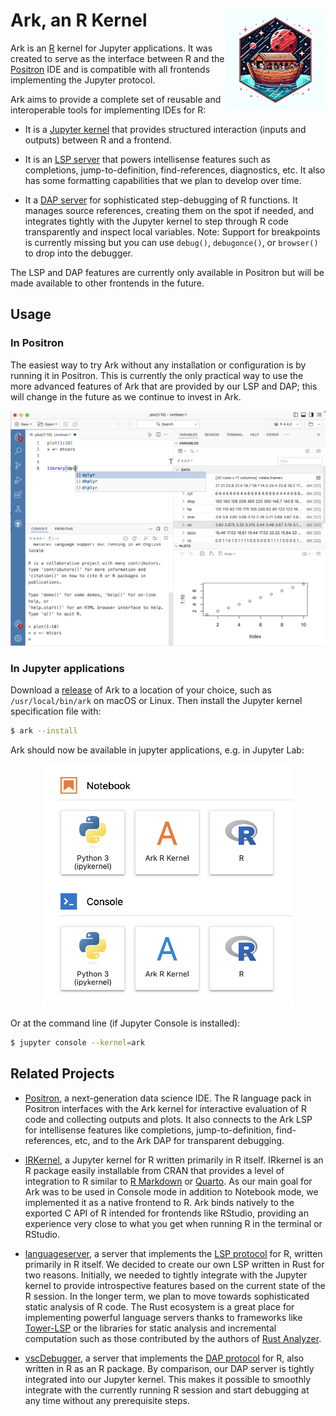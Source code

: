 Ark, an R Kernel <img src="doc/logo.webp" align="right" height=160 width=160 />
============================================================================

Ark is an [R](https://www.r-project.org) kernel for Jupyter applications. It was created to serve as the interface between R and the [Positron](https://github.com/posit-dev/positron) IDE and is compatible with all frontends implementing the Jupyter protocol.

Ark aims to provide a complete set of reusable and interoperable tools for implementing IDEs for R:

- It is a [Jupyter kernel](https://jupyter.org) that provides structured interaction (inputs and outputs) between R and a frontend.

- It is an [LSP server](https://microsoft.github.io/language-server-protocol) that powers intellisense features such as completions, jump-to-definition, find-references, diagnostics, etc. It also has some formatting capabilities that we plan to develop over time.

- It a [DAP server](https://microsoft.github.io/debug-adapter-protocol) for sophisticated step-debugging of R functions. It manages source references, creating them on the spot if needed, and integrates tightly with the Jupyter kernel to step through R code transparently and inspect local variables. Note: Support for breakpoints is currently missing but you can use `debug()`, `debugonce()`, or `browser()` to drop into the debugger.

The LSP and DAP features are currently only available in Positron but will be made available to other frontends in the future.


## Usage

### In Positron

The easiest way to try Ark without any installation or configuration is by running it in Positron. This is currently the only practical way to use the more advanced features of Ark that are provided by our LSP and DAP; this will change in the future as we continue to invest in Ark.

<p align="center">
    <img src="doc/positron.png" />
</p>


### In Jupyter applications

Download a [release](https://github.com/posit-dev/ark/releases) of Ark to a location of your choice, such as `/usr/local/bin/ark` on macOS or Linux. Then install the Jupyter kernel specification file with:

```sh
$ ark --install
```

Ark should now be available in jupyter applications, e.g. in Jupyter Lab:

<p align="center">
    <img src="doc/lab.png" width=400/>
</p>

Or at the command line (if Jupyter Console is installed):

```sh
$ jupyter console --kernel=ark
```


## Related Projects

- [Positron](https://github.com/posit-dev/positron), a next-generation data science IDE. The R language pack in Positron interfaces with the Ark kernel for interactive evaluation of R code and collecting outputs and plots. It also connects to the Ark LSP for intellisense features like completions, jump-to-definition, find-references, etc, and to the Ark DAP for transparent debugging.

- [IRKernel](https://github.com/IRkernel/IRkernel), a Jupyter kernel for R written primarily in R itself. IRkernel is an R package easily installable from CRAN that provides a level of integration to R similar to [R Markdown](https://rmarkdown.rstudio.com) or [Quarto](https://quarto.org). As our main goal for Ark was to be used in Console mode in addition to Notebook mode, we implemented it as a native frontend to R. Ark binds natively to the exported C API of R intended for frontends like RStudio, providing an experience very close to what you get when running R in the terminal or RStudio.

- [languageserver](https://github.com/REditorSupport/languageserver), a server that implements the [LSP protocol](https://microsoft.github.io/language-server-protocol/) for R, written primarily in R itself. We decided to create our own LSP written in Rust for two reasons. Initially, we needed to tightly integrate with the Jupyter kernel to provide introspective features based on the current state of the R session. In the longer term, we plan to move towards sophisticated static analysis of R code. The Rust ecosystem is a great place for implementing powerful language servers thanks to frameworks like [Tower-LSP](https://github.com/ebkalderon/tower-lsp) or the libraries for static analysis and incremental computation such as those contributed by the authors of [Rust Analyzer](https://github.com/rust-lang/rust-analyzer).

- [vscDebugger](https://manuelhentschel.github.io/vscDebugger), a server that implements the [DAP protocol](https://microsoft.github.io/debug-adapter-protocol) for R, also written in R as an R package. By comparison, our DAP server is tightly integrated into our Jupyter kernel. This makes it possible to smoothly integrate with the currently running R session and start debugging at any time without any prerequisite steps.
